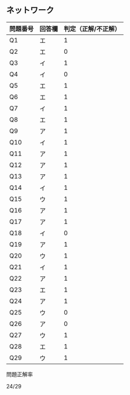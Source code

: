 ## ネットワーク

| 問題番号 | 回答欄 | 判定（正解/不正解） |
| -------- | ------ | ------------------- |
| Q1       | エ     | 1                   |
| Q2       | エ     | 0                   |
| Q3       | イ     | 1                   |
| Q4       | イ     | 0                   |
| Q5       | エ     | 1                   |
| Q6       | エ     | 1                   |
| Q7       | イ     | 1                   |
| Q8       | エ     | 1                   |
| Q9       | ア     | 1                   |
| Q10      | イ     | 1                   |
| Q11      | ア     | 1                   |
| Q12      | ア     | 1                   |
| Q13      | ア     | 1                   |
| Q14      | イ     | 1                   |
| Q15      | ウ     | 1                   |
| Q16      | ア     | 1                   |
| Q17      | ア     | 1                   |
| Q18      | イ     | 0                   |
| Q19      | ア     | 1                   |
| Q20      | ウ     | 1                   |
| Q21      | イ     | 1                   |
| Q22      | ア     | 1                   |
| Q23      | エ     | 1                   |
| Q24      | ア     | 1                   |
| Q25      | ウ     | 0                   |
| Q26      | ア     | 0                   |
| Q27      | ウ     | 1                   |
| Q28      | エ     | 1                   |
| Q29      | ウ     | 1                   |

問題正解率

24/29
